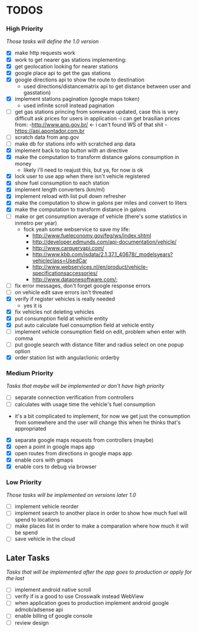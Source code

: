 # TODOS

### High Priority
*Those tasks will define the 1.0 version*

- [x] make http requests work
- [x] work to get nearer gas stations implementing:
 - [x] get geolocation looking for nearer stations
 - [x] google place api to get the gas stations
 - [x] google directions api to show the route to destination
   - used directions/distancematrix api to get distance between user and gasstation)
- [x] implement stations pagination (google maps token)
   - used infinite scroll instead pagination
- [ ] get gas stations princing from someware updated, case this is very difficult ask prices for users in application
    -i can get brasilian prices from:
        -http://www.anp.gov.br/ <- i can't found WS of that shit
        -https://api.apontador.com.br
- [ ] scratch data from anp.gov
- [ ] make db for stations info with scratched anp data
- [x] implement back to top button with an directive
- [x] make the computation to transform distance galons consumption in money
    - likely i'll need to reajust this, but ya, for now is ok
- [x] lock user to use app when there isn't vehicle registered
- [x] show fuel consumption to each station
- [x] implement length converters (km/ml)
- [x] implement reload with list pull down refresher
- [x] make the computation to show in galons per miles and convert to liters
- [x] make the computation to transform distance in galons
- [ ] make or get consumption average of vehicle (there's some statistics in inmetro per year)
    - fock yeah some webservice to save my life:
        - http://www.fueleconomy.gov/feg/ws/index.shtml
        - http://developer.edmunds.com/api-documentation/vehicle/
        - http://www.carqueryapi.com/
        - http://www.kbb.com/jsdata/2.1.37.1_40678/_modelsyears?vehicleclass=UsedCar
        - http://www.webservices.nl/en/product/vehicle-specificationsaccessories/
        - http://www.dataonesoftware.com/;
- [ ] fix error messages, don't forget google response errors
- [ ] on vehicle edit save errors isn't threated
- [x] verify if register vehicles is really needed
    - yes it is
- [x] fix vehicles not deleting vehicles
- [x] put consumption field at vehicle entity
- [x] put auto calculate fuel consumption field at vehicle entity
- [ ] implement vehicle consumption field on edit, problem when enter with comma
- [ ] put google search with distance filter and radius select on one popup option
- [x] order station list with angular/ionic orderby

### Medium Priority
*Tasks that maybe will be implemented or don't have high priority*

- [ ] separate connection verification from controllers
- [ ] calculates with usage time the vehicle's fuel consumption
 - it's a bit complicated to implement, for now we get just the consumption from somewhere and the user will change this when he thinks that's appropriated
- [x] separate google maps requests from controllers (maybe)
- [x] open a point in google maps app
- [x] open routes from directions in google maps app
- [x] enable cors with gmaps
- [x] enable cors to debug via browser

### Low Priority
*Those tasks will be implemented on versions later 1.0*

- [ ] implement vehicle reorder
- [ ] implement search to another place in order to show how much fuel will spend to locations
- [ ] make places list in order to make a comparation where how much it will be spend
- [ ] save vehicle in the cloud

## Later Tasks
*Tasks that will be implemented after the app goes to production or apply for the last*

- [ ] implement android native scroll
- [ ] verify if is a good to use Crosswalk instead WebView
- [ ] when application goes to production implement android google admob/adsense api
- [ ] enable billing of google console
- [ ] review design
